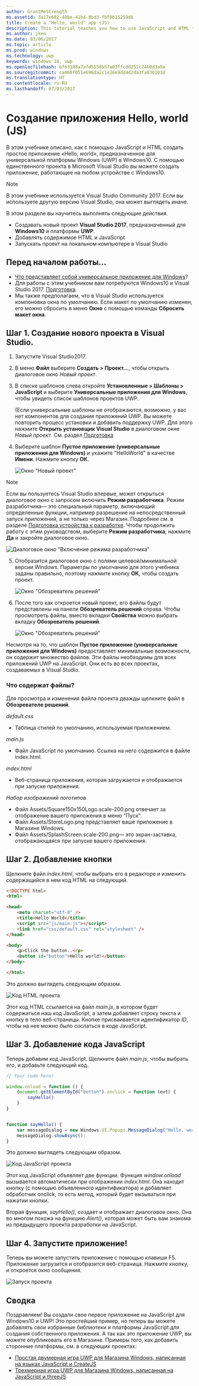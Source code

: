 ```yaml
---
author: GrantMeStrength
ms.assetid: 3a17e682-40be-41b4-8bd3-fbf0b15259d6
title: Create a "Hello, world" app (JS)
description: This tutorial teaches you how to use JavaScript and HTML to create a simple &\#0034;Hello, world&\#0034; app that targets the Universal Windows Platform (UWP) on Windows 10.
ms.author: jken
ms.date: 03/06/2017
ms.topic: article
ms.prod: windows
ms.technology: uwp
keywords: windows 10, uwp
ms.openlocfilehash: bf63108a7afd5558b57a03ffcdd251c2460d3a9a
ms.sourcegitcommit: ca060f051e696da2c1e26e9dd4d2da3fa030103d
ms.translationtype: HT
ms.contentlocale: ru-RU
ms.lasthandoff: 07/03/2017
---
```

# <a name="create-a-hello-world-app-js"></a>Создание приложения Hello, world (JS)

В этом учебнике описано, как с помощью JavaScript и HTML создать простое приложение «Hello, world», предназначенное для универсальной платформы Windows (UWP) в Windows10. С помощью единственного проекта в Microsoft Visual Studio вы можете создать приложение, работающее на любом устройстве с Windows10.

> [!NOTE]
> В этом учебнике используется Visual Studio Community 2017. Если вы используете другую версию Visual Studio, она может выглядеть иначе.


В этом разделе вы научитесь выполнять следующие действия.

-   Создавать новый проект **Visual Studio 2017**, предназначенный для **Windows10** и платформы **UWP**.
-   Добавлять содержимое HTML и JavaScript
-   Запускать проект на локальном компьютере в Visual Studio

## <a name="before-you-start"></a>Перед началом работы...

-   [Что представляет собой универсальное приложение для Windows](whats-a-uwp.md)?
-   Для работы с этим учебником вам потребуются Windows10 и Visual Studio 2017. [Подготовка](get-set-up.md).
-   Мы также предполагаем, что в Visual Studio используется компоновка окна по умолчанию. Если макет по умолчанию изменен, его можно сбросить в меню **Окно** с помощью команды **Сбросить макет окна**.

## <a name="step-1-create-a-new-project-in-visual-studio"></a>Шаг 1. Создание нового проекта в Visual Studio.

1.  Запустите Visual Studio2017.

2.  В меню **Файл** выберите **Создать > Проект...**, чтобы открыть диалоговое окно *Новый проект*.

3.  В списке шаблонов слева откройте **Установленные > Шаблоны > JavaScript** и выберите **Универсальные приложения для Windows**, чтобы увидеть список шаблонов проектов UWP.

    (Если универсальные шаблоны не отображаются, возможно, у вас нет компонентов для создания приложений UWP. Вы можете повторить процесс установки и добавить поддержку UWP. Для этого нажмите **Открыть установщик Visual Studio** в диалоговом окне *Новый проект*. См. раздел [Подготовка](get-set-up.md)

4.  Выберите шаблон **Пустое приложение (универсальные приложения для Windows)** и укажите "HelloWorld" в качестве **Имени**. Нажмите кнопку **ОК**.

    ![Окно "Новый проект"](images/win10-js-01.png)

> [!NOTE]
> Если вы пользуетесь Visual Studio впервые, может открыться диалоговое окно с запросом включить **Режим разработчика**. Режим разработчика— это специальный параметр, включающий определенные функции, например разрешение на непосредственный запуск приложений, а не только через Магазин. Подробнее см. в разделе [Подготовка устройства к разработке](enable-your-device-for-development.md). Чтобы продолжить работу с этим руководством, выберите **Режим разработчика**, нажмите **Да** и закройте диалоговое окно.

 ![Диалоговое окно "Включение режима разработчика"](images/win10-cs-00.png)

5.  Отобразится диалоговое окно с полями целевой/минимальной версии Windows. Параметры по умолчанию для этого учебника заданы правильно, поэтому нажмите кнопку **ОК**, чтобы создать проект.

    ![Окно "Обозреватель решений"](images/win10-cs-02.png)

6.  После того как откроется новый проект, его файлы будут представлены на панели **Обозреватель решений** справа. Чтобы просмотреть файлы, вместо вкладки **Свойства** можно выбрать вкладку **Обозреватель решений**.

    ![Окно "Обозреватель решений"](images/win10-js-02.png)

Несмотря на то, что шаблон **Пустое приложение (универсальные приложения для Windows)** предоставляет минимальные возможности, он содержит множество файлов. Эти файлы необходимы для всех приложений UWP на JavaScript. Они есть во всех проектах, создаваемых в Visual Studio.


### <a name="whats-in-the-files"></a>Что содержат файлы?

Для просмотра и изменения файла проекта дважды щелкните файл в **Обозревателе решений**. 

*default.css*

-  Таблица стилей по умолчанию, используемая приложением.

*main.js*

- Файл JavaScript по умолчанию. Ссылка на него содержится в файле index.html.

*index.html*

- Веб-страница приложения, которая загружается и отображается при запуске приложения.

*Набор изображений логотипов*
-   Файл Assets/Square150x150Logo.scale-200.png отвечает за отображение вашего приложения в меню "Пуск".
-   Файл Assets/StoreLogo.png представляет ваше приложение в Магазине Windows.
-   Файл Assets/SplashScreen.scale-200.png— это экран-заставка, отображающаяся при запуске вашего приложения.

## <a name="step-2-adding-a-button"></a>Шаг 2. Добавление кнопки

Щелкните файл *index.html*, чтобы выбрать его в редакторе и изменить содержащийся в нем код HTML на следующий.

```html
<!DOCTYPE html>
<html>

<head>
    <meta charset="utf-8" />
    <title>Hello World</title>
    <script src="js/main.js"></script>
    <link href="css/default.css" rel="stylesheet" />
</head>

<body>
    <p>Click the button..</p>
    <button id="button">Hello world!</button>
</body>

</html>
```

Это должно выглядеть следующим образом.

 ![Код HTML проекта](images/win10-js-03.png)

Этот код HTML ссылается на файл *main.js*, в котором будет содержаться наш код JavaScript, а затем добавляет строку текста и кнопку в тело веб-страницы. Кнопке присваивается идентификатор *ID*, чтобы на нее можно было сослаться в коде JavaScript.


## <a name="step-3-adding-some-javascript"></a>Шаг 3. Добавление кода JavaScript

Теперь добавим код JavaScript. Щелкните файл *main.js*, чтобы выбрать его, и добавьте следующий код.

```javascript
// Your code here!

window.onload = function () {
    document.getElementById("button").onclick = function (evt) {
        sayHello()
    }
}


function sayHello() {
    var messageDialog = new Windows.UI.Popups.MessageDialog("Hello, world!", "Alert");
    messageDialog.showAsync();
}

```

Это должно выглядеть следующим образом.

 ![Код JavaScript проекта](images/win10-js-04.png)

Этот код JavaScript объявляет две функции. Функция *window.onload* вызывается автоматически при отображении *index.html*. Она находит кнопку (с помощью объявленного идентификатора) и добавляет обработчик onclick, то есть метод, который будет вызываться при нажатии кнопки.

Вторая функция, *sayHello()*, создает и отображает диалоговое окно. Она во многом похожа на функцию *Alert()*, которая может быть вам знакома из предыдущего проекта разработки на JavaScript.


## <a name="step-4-run-the-app"></a>Шаг 4. Запустите приложение!

Теперь вы можете запустить приложение с помощью клавиши F5. Приложение загрузится и отобразится веб-страница. Нажмите кнопку, и откроется окно сообщения.

 ![Запуск проекта](images/win10-js-05.png)



## <a name="summary"></a>Сводка


Поздравляем! Вы создали свое первое приложение на JavaScript для Windows10 и UWP! Это простейший пример, но теперь вы можете добавлять свои избранные библиотеки и платформы JavaScript для создания собственного приложения. А так как это приложение UWP, вы можете опубликовать его в Магазине. Примеры того, как добавить сторонние платформы, см. в следующих проектах:

* [Простая двумерная игра UWP для Магазина Windows, написанная на языках JavaScript и CreateJS](get-started-tutorial-game-js2d.md)
* [Трехмерная игра UWP для Магазина Windows, написанная на JavaScript и threeJS](get-started-tutorial-game-js3d.md)


